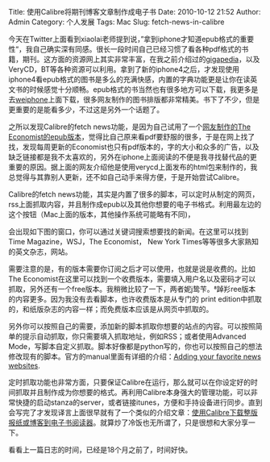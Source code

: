 Title: 使用Calibre将期刊博客文章制作成电子书
Date: 2010-10-12 21:52
Author: Admin
Category: 个人发展
Tags: Mac
Slug: fetch-news-in-calibre

今天在Twitter上面看到xiaolai老师提到说，”拿到iphone才知道epub格式的重要性“，我自己确实深有同感。很长一段时间自己已经习惯了看各种pdf格式的书籍，期刊。这方面的资源网上其实非常丰富，在我之前介绍过的[gigapedia][]，以及VeryCD，BT等各种资源可以利用。拿到了新的iphone4之后，才发现使用iphone4看epub格式的图书是多么的充满快感，内置的字典功能更是让你在读英文书的时候感觉十分顺畅。epub格式的书当然也有很多地方可以下载，我更多是去[weiphone][]上面下载，很多网友制作的图书排版都非常精美。书下了不少，但是更重要的是能看多少，不过这是另外一个话题了。

之所以发现Calibre的fetch news功能，是因为自己试用了一个[网友制作的The
Economist的epub版本][]，觉得比自己原来看pdf要舒服的很多，于是在网上找了找，发现每周更新的Economist也只有pdf版本的，字的大小和众多的广告，以及缺乏链接都是我不太喜欢的，另外在iphone上面阅读的不便是我寻找替代品的更重要的原因。据上面的网友介绍他是使用verycd上面发布的html包来制作的，我总觉得与其靠别人更新，还不如自己动手来得方便，于是开始尝试Calibre。

Calibre的fetch
news功能，其实是内置了很多的脚本，可以定时从制定的网页，rss上面抓取内容，并且制作成epub以及其他你想要的电子书格式。利用最左边的这个按钮（Mac上面的版本，其他操作系统可能略有不同)，

会出现如下图的窗口，你可以通过关键词搜索想要找的新闻。在这里可以找到Time
Magazine，WSJ，The Economist， New York
Times等等很多大家熟知的英文杂志，网站。

需要注意的是，有的版本需要你订阅之后才可以使用，也就是说是收费的。比如The
Economist在这里可以找到一个收费版本，需要填入用户名以及密码才可以抓取，另外还有一个free版本。我稍微比较了一下，两者妮鸷苄。踔羏ree版本的内容更多。因为我没有去看脚本，也许收费版本是从专门的
print
edition中抓取的，和纸版杂志的内容一样；而免费版本应该是从网页中抓取的。

另外你可以按照自己的需要，添加新的脚本抓取你想要的站点的内容。可以按照简单的提示自动抓取，你只需要填入抓取地址，例如RSS；或者使用Advanced
Mode，写脚本自定义抓取。脚本好像都是python写的，你也可以按照自己的想法修改现有的脚本。官方的manual里面有详细的介绍：[Adding
your favorite news websites][].

定时抓取功能也非常方面，只要保证Calibre在运行，那么就可以在你设定好的时间抓取并且制作成为你想要的格式。再利用Calibre本身强大的管理功能，可以非常快捷的启动stanza的server，或者链接itunes，方便和手持设备进行同步。直到会写完了才发现译言上面很早就有了一个类似的介绍文章：[使用Calibre下载整版报纸或博客到电子书阅读器][]。就算炒了冷饭也无所谓了，只是很想和大家分享一下。

看看上一篇日志的时间，已经是18个月之前了，时间好快。

  [gigapedia]: http://www.quhuashuai.com/2009/04/download-books-on-gigapedia/
  [weiphone]: http://bbs.weiphone.com/thread-htm-fid-224.html
  [网友制作的The Economist的epub版本]: http://bbs.weiphone.com/read-htm-tid-1049550-page-1.html
  [Adding your favorite news websites]: http://calibre-ebook.com/user_manual/news.html
  [使用Calibre下载整版报纸或博客到电子书阅读器]: http://article.yeeyan.org/view/jht/120000
